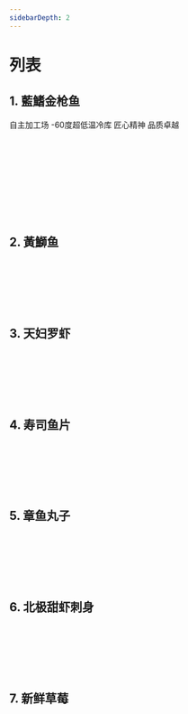 ```yaml
---
sidebarDepth: 2
---
```


# 列表

## 1. 藍鰭金枪鱼 
自主加工场 -60度超低温冷库 匠心精神 品质卓越  
<br>  
<br>                                    
<br>                                    
<br>                                    
<br>                                                                               

## 2. 黃鰤鱼
<br>  
<br>                                    
<br>                                    
<br>                                    
<br>                                   

## 3. 天妇罗虾
<br>  
<br>                                    
<br>                                    
<br>                                    
<br>                                   

## 4. 寿司鱼片
<br>  
<br>                                    
<br>                                    
<br>                                    
<br>                                   

## 5. 章鱼丸子
<br>  
<br>                                    
<br>                                    
<br>                                    
<br>                                   

## 6. 北极甜虾刺身 
<br>  
<br>                                    
<br>                                    
<br>                                    
<br>                                   

## 7. 新鲜草莓
<br>  
<br>                                    
<br>                                    
<br>                                    
<br>                                   